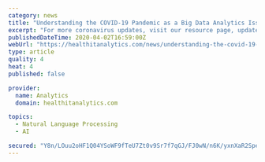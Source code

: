 ```yaml
---
category: news
title: "Understanding the COVID-19 Pandemic as a Big Data Analytics Issue"
excerpt: "For more coronavirus updates, visit our resource page, updated twice daily by Xtelligent Healthcare Media. Researchers and developers are increasingly using artificial intelligence, machine learning, and natural language processing to track and contain coronavirus, as well as gain a more comprehensive understanding of the disease. In the months ..."
publishedDateTime: 2020-04-02T16:59:00Z
webUrl: "https://healthitanalytics.com/news/understanding-the-covid-19-pandemic-as-a-big-data-analytics-issue"
type: article
quality: 4
heat: 4
published: false

provider:
  name: Analytics
  domain: healthitanalytics.com

topics:
  - Natural Language Processing
  - AI

secured: "Y8n/LOuu2oHF1Q04YSoWF9fTeU7Zt0v9Sr7f7qGJ/FJ0wN/n6K/yxnXaR2Spe/tTHxb86VVN1w26O6fDaP5HlE2EjTC4BDLR1soVccvli6645qTmArWlGCTSLnmk4UCN2130rUmqvKo4PdWPwieC17rpAl8asiA5neUyNx8sZ5LtJYyB2/RoA3XrsSe2IOU0WLzM2ybAeihS12512+j5kGVXCbVl0A4lpYwEb2FTjZCzaJ4O0MZxllEAV72wzcFA2IBYA9w8rdjvA+aqJ5CyEQPlW6Gor8Q/dpvzeaH3Ff4aS09B0Xy0THicnWngeqlbQ2DH4qcID5xfCGa0cCYAdTipynRpbRp19Ku1m8Kb74+FKICToxRy01aGiHE3RLn02VtVlko6GfEkaNX5cRDxZOxGC7PVTGIywRzdG3fupjc2upSdFykPA1yzpUJ0zLsxes77Y5MMtNfNJ/aXt9QMboCsEapvJMlYIwfIOPnJVmc=;myv9fqX18KA372xGW+an8A=="
---
```


